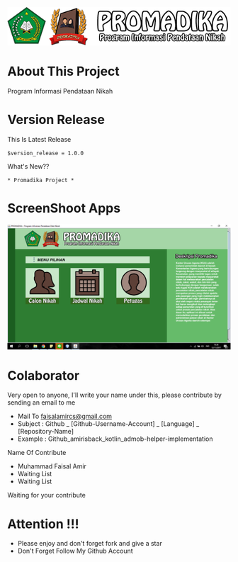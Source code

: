 ![ScreenShoot Apps](other/doc/banner.png?raw=true)

# About This Project
Program Informasi Pendataan Nikah

# Version Release
This Is Latest Release

    $version_release = 1.0.0

What's New??

    * Promadika Project *

# ScreenShoot Apps
![ScreenShoot Apps](other/doc/screenshoot/SS1.png?raw=true)

# Colaborator
Very open to anyone, I'll write your name under this, please contribute by sending an email to me

- Mail To faisalamircs@gmail.com
- Subject : Github _ [Github-Username-Account] _ [Language] _ [Repository-Name]
- Example : Github_amirisback_kotlin_admob-helper-implementation

Name Of Contribute
- Muhammad Faisal Amir
- Waiting List
- Waiting List

Waiting for your contribute

# Attention !!!
- Please enjoy and don't forget fork and give a star
- Don't Forget Follow My Github Account

